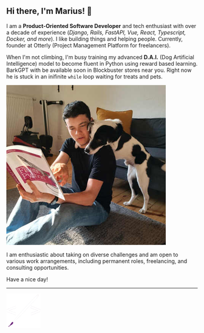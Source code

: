 ## Hi there, I'm Marius! 👋

I am a **Product-Oriented Software Developer** and tech enthusiast with over a decade of experience (_Django, Rails, FastAPI, Vue, React, Typescript, Docker, and more_). I like building things and helping people. Currently, founder at Otterly (Project Management Platform for freelancers).

When I'm not climbing, I'm busy training my advanced **D.A.I.** (Dog Artificial Intelligence) model to become fluent in Python using reward based learning. BarkGPT with be available soon in Blockbuster stores near you.
Right now he is stuck in an inifinite `while` loop waiting for treats and pets.

![Dog Training](dog-training.jpg)

I am enthusiastic about taking on diverse challenges and am open to various work arrangements, including permanent roles, freelancing, and consulting opportunities.

Have a nice day!

---

 <img src="./logo.png" alt="logo" width="90" height="90">
